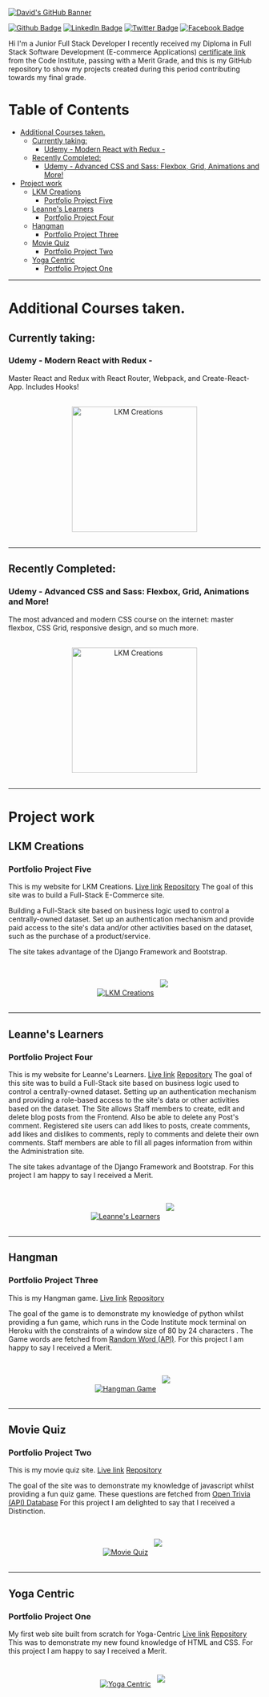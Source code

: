 [![David's GitHub Banner](./assets/GitHubHeader.png)](https://www.linkedin.com/in/david-kitley-mcnamara)

[![Github Badge](https://img.shields.io/badge/Github-Profile-informational?style=flat&logo=github&logoColor=white&color=1CA2F1)](https://github.com/dkitley1975/dkitley1975)
[![LinkedIn Badge](https://img.shields.io/badge/LinkedIn-Profile-informational?style=flat&logo=linkedin&logoColor=white&color=1CA2F1)](https://www.linkedin.com/in/david-kitley-mcnamara/)
[![Twitter Badge](https://img.shields.io/badge/Twitter-Profile-informational?style=flat&logo=twitter&logoColor=white&color=1CA2F1)](https://twitter.com/KitleyMcNamara)
[![Facebook Badge](https://img.shields.io/badge/Facebook-Profile-informational?style=flat&logo=facebook&logoColor=white&color=1CA2F1)](https://facebook.com/david.kitley)

Hi I'm a Junior Full Stack Developer I recently received my Diploma in Full Stack Software Development (E-commerce Applications) [certificate link](https://www.credential.net/6bf711c7-2478-4e81-9841-e0aa52414f54) from the Code Institute, passing with a Merit Grade, and this is my GitHub repository to show my projects created during this period contributing towards my final grade.


# Table of Contents <!-- omit in toc -->
- [Additional Courses taken.](#additional-courses-taken)
  - [Currently taking:](#currently-taking)
    - [Udemy - Modern React with Redux -](#udemy---modern-react-with-redux--)
  - [Recently Completed:](#recently-completed)
    - [Udemy - Advanced CSS and Sass: Flexbox, Grid, Animations and More!](#udemy---advanced-css-and-sass-flexbox-grid-animations-and-more)
- [Project work](#project-work)
  - [LKM Creations](#lkm-creations)
    - [Portfolio Project Five](#portfolio-project-five)
  - [Leanne's Learners](#leannes-learners)
    - [Portfolio Project Four](#portfolio-project-four)
  - [Hangman](#hangman)
    - [Portfolio Project Three](#portfolio-project-three)
  - [Movie Quiz](#movie-quiz)
    - [Portfolio Project Two](#portfolio-project-two)
  - [Yoga Centric](#yoga-centric)
    - [Portfolio Project One](#portfolio-project-one)

***
# Additional Courses taken.
## Currently taking:
### Udemy - Modern React with Redux -
Master React and Redux with React Router, Webpack, and Create-React-App. Includes Hooks!


<p align="center">
<br>
<a href="https://www.udemy.com/course/react-redux/"><img src="./assets/modern-react.jpg" alt="LKM Creations" style="width:250px"></a>
<br>
<br>
</p>

***
## Recently Completed:
### Udemy - Advanced CSS and Sass: Flexbox, Grid, Animations and More!
The most advanced and modern CSS course on the internet: master flexbox, CSS Grid, responsive design, and so much more.


<p align="center">
<br>
<a href="https://www.udemy.com/course/react-redux/"><img src="./assets/sass.jpg" alt="LKM Creations" style="width:250px"></a>
<br>
<br>
</p>

***

# Project work
## LKM Creations
### Portfolio Project Five

This is my website for LKM Creations.
[Live link](https://lkm-creations.herokuapp.com/) [Repository](https://github.com/dkitley1975/lkm-creations/)
The goal of this site was to build a Full-Stack E-Commerce site.

Building a Full-Stack site based on business logic used to control a centrally-owned dataset. Set up an authentication mechanism and provide paid access to the site's data and/or other activities based on the dataset, such as the purchase of a product/service.

The site takes advantage of the Django Framework and Bootstrap.

<p align="center">
<br>
<a href="https://lkm-creations.herokuapp.com/"><img src="./assets/lkm-creations-screenshot.png" alt="LKM Creations"></a>
<a href="https://github.com/dkitley1975/lkm-creations/">
<img style="margin:1rem 0.5rem" src="https://github-readme-stats.vercel.app/api/pin/?username=dkitley1975&repo=lkm-creations&title_color=ffffff&text_color=c9cacc&icon_color=4AB197&bg_color=1A2B34" /></a>
<br>
<br>
</p>

***
## Leanne's Learners
### Portfolio Project Four

This is my website for Leanne's Learners.
[Live link](https://leannes-learners.herokuapp.com/) [Repository](https://github.com/dkitley1975/leannes-learners)
The goal of this site was to build a Full-Stack site based on business logic used to control a centrally-owned dataset. Setting up an authentication mechanism and providing a role-based access to the site's data or other activities based on the dataset.
The Site allows Staff members to create, edit and delete blog posts from the Frontend. Also be able to delete any Post's comment.
Registered site users can add likes to posts, create comments, add likes and dislikes to comments, reply to comments and delete their own comments.
Staff members are able to fill all pages information from within the Administration site.

The site takes advantage of the Django Framework and Bootstrap.
For this project I am happy to say I received a Merit.

<p align="center">
<br>
<a href="https://leannes-learners.herokuapp.com/"><img src="./assets/leannes_learners-screenshot.png" alt="Leanne's Learners"></a>
<a href="https://github.com/dkitley1975/leannes-learners">
<img style="margin:1rem 0.5rem" src="https://github-readme-stats.vercel.app/api/pin/?username=dkitley1975&repo=leannes-learners&title_color=ffffff&text_color=c9cacc&icon_color=4AB197&bg_color=1A2B34" /></a>
<br>
<br>
</p>

***
## Hangman
### Portfolio Project Three

This is my Hangman game.
[Live link](https://dkitley-hangman.herokuapp.com/) [Repository](https://github.com/dkitley1975/hangman)

The goal of the game is to demonstrate my knowledge of python whilst providing a fun game, which runs in the Code Institute mock terminal on Heroku with the constraints of a window size of 80 by 24 characters . The Game words are fetched from [Random Word (API)](https://random-word-api.herokuapp.com/home). For this project I am happy to say I received a Merit.

<p align="center">
<br>
<a href="https://dkitley-hangman.herokuapp.com/"><img src="./assets/hangman-screenshot.png" alt="Hangman Game"></a>
<a href="https://github.com/dkitley1975/hangman">
<img style="margin:1rem 0.5rem" src="https://github-readme-stats.vercel.app/api/pin/?username=dkitley1975&repo=hangman&title_color=ffffff&text_color=c9cacc&icon_color=4AB197&bg_color=1A2B34" /></a>
<br>
<br>
</p>

***
## Movie Quiz
### Portfolio Project Two

This is my movie quiz site.
[Live link](https://dkitley1975.github.io/movie-quiz/) [Repository](https://github.com/dkitley1975/movie-quiz)

The goal of the site was to demonstrate my knowledge of javascript whilst providing a fun quiz game. These questions are fetched from [Open Trivia (API) Database](https://opentdb.com/api_config.php)
For this project I am delighted to say that I received a Distinction.

<p align="center">
<br>
<a href="https://dkitley1975.github.io/movie-quiz/index.html"><img src="./assets/movie-quiz-screen-view-mockup-image.png" alt="Movie Quiz"></a>
<a href="https://github.com/dkitley1975/movie-quiz">
<img style="margin:1rem 0.5rem" src="https://github-readme-stats.vercel.app/api/pin/?username=dkitley1975&repo=movie-quiz&title_color=ffffff&text_color=c9cacc&icon_color=4AB197&bg_color=1A2B34" /></a>
<br>
<br>
</p>

***
## Yoga Centric
### Portfolio Project One

My first web site built from scratch for Yoga-Centric
[Live link](https://dkitley1975.github.io/yoga-centric/) [Repository](https://github.com/dkitley1975/yoga-centric)
This was to demonstrate my new found knowledge of HTML and CSS.
For this project I am happy to say I received a Merit.


<p align="center">
<br>
<a href="https://dkitley1975.github.io/yoga-centric/index.html"><img src="./assets/yoga-centric-screen-view-mockup-image.png" alt="Yoga Centric"></a>
<a href="https://github.com/dkitley1975/yoga-centric">
<img style="margin:0.5rem" src="https://github-readme-stats.vercel.app/api/pin/?username=dkitley1975&repo=yoga-centric&title_color=ffffff&text_color=c9cacc&icon_color=4AB197&bg_color=1A2B34" /></a>
<br>
<br>
</p>
